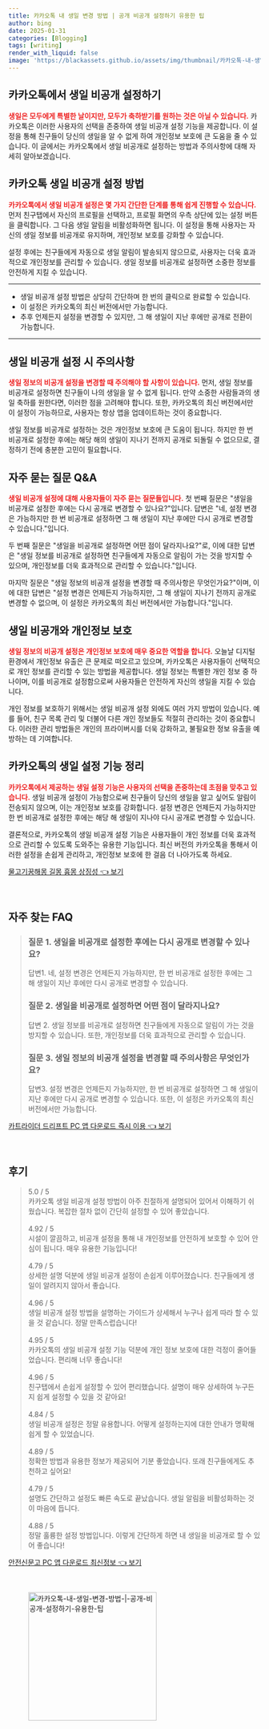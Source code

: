 ```yaml
---
title: 카카오톡 내 생일 변경 방법 | 공개 비공개 설정하기 유용한 팁
author: bing
date: 2025-01-31
categories: [Blogging]
tags: [writing]
render_with_liquid: false
image: 'https://blackassets.github.io/assets/img/thumbnail/카카오톡-내-생일-변경-방법-|-공개-비공개-설정하기-유용한-팁.webp'
---
```



<h2 id='카카오톡_생일비공개_설정'>카카오톡에서 생일 비공개 설정하기</h2>

<p><b><span style="color: #ee2323;">생일은 모두에게 특별한 날이지만, 모두가 축하받기를 원하는 것은 아닐 수 있습니다.</span></b> 카카오톡은 이러한 사용자의 선택을 존중하여 생일 비공개 설정 기능을 제공합니다. 이 설정을 통해 친구들이 당신의 생일을 알 수 없게 하여 개인정보 보호에 큰 도움을 줄 수 있습니다. 이 글에서는 카카오톡에서 생일 비공개로 설정하는 방법과 주의사항에 대해 자세히 알아보겠습니다.</p>

<h2 id='생일_비공개_설정_방법'>카카오톡 생일 비공개 설정 방법</h2>

<p><b><span style="color: #ee2323;">카카오톡에서 생일 비공개 설정은 몇 가지 간단한 단계를 통해 쉽게 진행할 수 있습니다.</span></b> 먼저 친구탭에서 자신의 프로필을 선택하고, 프로필 화면의 우측 상단에 있는 설정 버튼을 클릭합니다. 그 다음 생일 알림을 비활성화하면 됩니다. 이 설정을 통해 사용자는 자신의 생일 정보를 비공개로 유지하며, 개인정보 보호를 강화할 수 있습니다.</p>

<p>설정 후에는 친구들에게 자동으로 생일 알림이 발송되지 않으므로, 사용자는 더욱 효과적으로 개인정보를 관리할 수 있습니다. 생일 정보를 비공개로 설정하면 소중한 정보를 안전하게 지킬 수 있습니다.</p>

<hr />

<ul>
    <li>생일 비공개 설정 방법은 상당히 간단하며 한 번의 클릭으로 완료할 수 있습니다.</li>
    <li>이 설정은 카카오톡의 최신 버전에서만 가능합니다.</li>
    <li>추후 언제든지 설정을 변경할 수 있지만, 그 해 생일이 지난 후에만 공개로 전환이 가능합니다.</li>
</ul>

<hr />

<h2 id='생일_비공개_시_주의사항'>생일 비공개 설정 시 주의사항</h2>

<p><b><span style="color: #ee2323;">생일 정보의 비공개 설정을 변경할 때 주의해야 할 사항이 있습니다.</span></b> 먼저, 생일 정보를 비공개로 설정하면 친구들이 나의 생일을 알 수 없게 됩니다. 만약 소중한 사람들과의 생일 축하를 원한다면, 이러한 점을 고려해야 합니다. 또한, 카카오톡의 최신 버전에서만 이 설정이 가능하므로, 사용자는 항상 앱을 업데이트하는 것이 중요합니다.</p>

<p>생일 정보를 비공개로 설정하는 것은 개인정보 보호에 큰 도움이 됩니다. 하지만 한 번 비공개로 설정한 후에는 해당 해의 생일이 지나기 전까지 공개로 되돌릴 수 없으므로, 결정하기 전에 충분한 고민이 필요합니다.</p>

<h2 id='자주묻는질문'>자주 묻는 질문 Q&A</h2>

<p><b><span style="color: #ee2323;">생일 비공개 설정에 대해 사용자들이 자주 묻는 질문들입니다.</span></b> 첫 번째 질문은 "생일을 비공개로 설정한 후에는 다시 공개로 변경할 수 있나요?"입니다. 답변은 "네, 설정 변경은 가능하지만 한 번 비공개로 설정하면 그 해 생일이 지난 후에만 다시 공개로 변경할 수 있습니다."입니다.</p>

<p>두 번째 질문은 "생일을 비공개로 설정하면 어떤 점이 달라지나요?"로, 이에 대한 답변은 "생일 정보를 비공개로 설정하면 친구들에게 자동으로 알림이 가는 것을 방지할 수 있으며, 개인정보를 더욱 효과적으로 관리할 수 있습니다."입니다.</p>

<p>마지막 질문은 "생일 정보의 비공개 설정을 변경할 때 주의사항은 무엇인가요?"이며, 이에 대한 답변은 "설정 변경은 언제든지 가능하지만, 그 해 생일이 지나기 전까지 공개로 변경할 수 없으며, 이 설정은 카카오톡의 최신 버전에서만 가능합니다."입니다.</p>

<h2 id='생일비공개_와_개인정보_보호'>생일 비공개와 개인정보 보호</h2>

<p><b><span style="color: #ee2323;">생일 정보의 비공개 설정은 개인정보 보호에 매우 중요한 역할을 합니다.</span></b> 오늘날 디지털 환경에서 개인정보 유출은 큰 문제로 떠오르고 있으며, 카카오톡은 사용자들이 선택적으로 개인 정보를 관리할 수 있는 방법을 제공합니다. 생일 정보는 특별한 개인 정보 중 하나이며, 이를 비공개로 설정함으로써 사용자들은 안전하게 자신의 생일을 지킬 수 있습니다.</p>

<p>개인 정보를 보호하기 위해서는 생일 비공개 설정 외에도 여러 가지 방법이 있습니다. 예를 들어, 친구 목록 관리 및 더불어 다른 개인 정보들도 적절히 관리하는 것이 중요합니다. 이러한 관리 방법들은 개인의 프라이버시를 더욱 강화하고, 불필요한 정보 유출을 예방하는 데 기여합니다.</p>

<h2 id='카카오톡_기능_정리'>카카오톡의 생일 설정 기능 정리</h2>

<p><b><span style="color: #ee2323;">카카오톡에서 제공하는 생일 설정 기능은 사용자의 선택을 존중하는데 초점을 맞추고 있습니다.</span></b> 생일 비공개 설정이 가능함으로써 친구들이 당신의 생일을 알고 싶어도 알림이 전송되지 않으며, 이는 개인정보 보호를 강화합니다. 설정 변경은 언제든지 가능하지만 한 번 비공개로 설정한 후에는 해당 해 생일이 지나야 다시 공개로 변경할 수 있습니다.</p>

<p>결론적으로, 카카오톡의 생일 비공개 설정 기능은 사용자들이 개인 정보를 더욱 효과적으로 관리할 수 있도록 도와주는 유용한 기능입니다. 최신 버전의 카카오톡을 통해서 이러한 설정을 손쉽게 관리하고, 개인정보 보호에 한 걸음 더 나아가도록 하세요.</p>


<p><a class="click-button" title="물고기꿈해몽 길몽 흉몽 상징성" href="https://blackassets.github.io/posts/%EB%AC%BC%EA%B3%A0%EA%B8%B0%EA%BF%88%ED%95%B4%EB%AA%BD-%EA%B8%B8%EB%AA%BD-%ED%9D%89%EB%AA%BD-%EC%83%81%EC%A7%95%EC%84%B1/" rel="dofollow">물고기꿈해몽 길몽 흉몽 상징성 👈 보기</a></p><br>
<h2 id='자주_찾는_FAQ'>자주 찾는 FAQ</h2>
<div itemscope="" itemtype="https://schema.org/FAQPage">
<blockquote>
<div itemscope="" itemprop="mainEntity" itemtype="https://schema.org/Question">
<h3 itemprop="name">질문 1. 생일을 비공개로 설정한 후에는 다시 공개로 변경할 수 있나요?</h3>
<div itemscope="" itemprop="acceptedAnswer" itemtype="https://schema.org/Answer">
<span itemprop="text">
<p>답변1. 네, 설정 변경은 언제든지 가능하지만, 한 번 비공개로 설정한 후에는 그 해 생일이 지난 후에만 다시 공개로 변경할 수 있습니다.</p>
</span>
</div>
</div>
<div itemscope="" itemprop="mainEntity" itemtype="https://schema.org/Question">
<h3 itemprop="name">질문 2. 생일을 비공개로 설정하면 어떤 점이 달라지나요?</h3>
<div itemscope="" itemprop="acceptedAnswer" itemtype="https://schema.org/Answer">
<span itemprop="text">
<p>답변 2. 생일 정보를 비공개로 설정하면 친구들에게 자동으로 알림이 가는 것을 방지할 수 있습니다. 또한, 개인정보를 더욱 효과적으로 관리할 수 있습니다.</p>
</span>
</div>
</div>
<div itemscope="" itemprop="mainEntity" itemtype="https://schema.org/Question">
<h3 itemprop="name">질문 3. 생일 정보의 비공개 설정을 변경할 때 주의사항은 무엇인가요?</h3>
<div itemscope="" itemprop="acceptedAnswer" itemtype="https://schema.org/Answer">
<span itemprop="text">
<p>답변3. 설정 변경은 언제든지 가능하지만, 한 번 비공개로 설정하면 그 해 생일이 지난 후에만 다시 공개로 변경할 수 있습니다. 또한, 이 설정은 카카오톡의 최신 버전에서만 가능합니다.</p>
</span>
</div>
</div>
</blockquote>
</div>
<p><a class="click-button" title="카트라이더 드리프트 PC 앱 다운로드 즉시 이용" href="https://blackassets.github.io/posts/%EC%B9%B4%ED%8A%B8%EB%9D%BC%EC%9D%B4%EB%8D%94-%EB%93%9C%EB%A6%AC%ED%94%84%ED%8A%B8-PC-%EC%95%B1-%EB%8B%A4%EC%9A%B4%EB%A1%9C%EB%93%9C-%EC%A6%89%EC%8B%9C-%EC%9D%B4%EC%9A%A9/" rel="dofollow">카트라이더 드리프트 PC 앱 다운로드 즉시 이용 👈 보기</a></p><br>
<h2 id='후기'>후기</h2>
<div itemscope itemtype="https://schema.org/Product">
  <blockquote>
  <div itemprop="review" itemscope itemtype="https://schema.org/Review">
      <div itemprop="reviewRating" itemscope itemtype="https://schema.org/Rating"> <span itemprop="ratingValue">5.0</span> / <span itemprop="bestRating">5</span> </div>
      <span itemprop="reviewBody">카카오톡 생일 비공개 설정 방법이 아주 친절하게 설명되어 있어서 이해하기 쉬웠습니다. 복잡한 절차 없이 간단히 설정할 수 있어 좋았습니다.</span>
  </div>
  <br>
  <div itemprop="review" itemscope itemtype="https://schema.org/Review">
      <div itemprop="reviewRating" itemscope itemtype="https://schema.org/Rating"> <span itemprop="ratingValue">4.92</span> / <span itemprop="bestRating">5</span> </div>
      <span itemprop="reviewBody">시설이 깔끔하고, 비공개 설정을 통해 내 개인정보를 안전하게 보호할 수 있어 안심이 됩니다. 매우 유용한 기능입니다!</span>
  </div>
  <br>
  <div itemprop="review" itemscope itemtype="https://schema.org/Review">
      <div itemprop="reviewRating" itemscope itemtype="https://schema.org/Rating"> <span itemprop="ratingValue">4.79</span> / <span itemprop="bestRating">5</span> </div>
      <span itemprop="reviewBody">상세한 설명 덕분에 생일 비공개 설정이 손쉽게 이루어졌습니다. 친구들에게 생일이 알려지지 않아서 좋습니다.</span>
  </div>
  <br>
  <div itemprop="review" itemscope itemtype="https://schema.org/Review">
      <div itemprop="reviewRating" itemscope itemtype="https://schema.org/Rating"> <span itemprop="ratingValue">4.96</span> / <span itemprop="bestRating">5</span> </div>
      <span itemprop="reviewBody">생일 비공개 설정 방법을 설명하는 가이드가 상세해서 누구나 쉽게 따라 할 수 있을 것 같습니다. 정말 만족스럽습니다!</span>
  </div>
  <br>
  <div itemprop="review" itemscope itemtype="https://schema.org/Review">
      <div itemprop="reviewRating" itemscope itemtype="https://schema.org/Rating"> <span itemprop="ratingValue">4.95</span> / <span itemprop="bestRating">5</span> </div>
      <span itemprop="reviewBody">카카오톡의 생일 비공개 설정 기능 덕분에 개인 정보 보호에 대한 걱정이 줄어들었습니다. 편리해 너무 좋습니다!</span>
  </div>
  <br>
  <div itemprop="review" itemscope itemtype="https://schema.org/Review">
      <div itemprop="reviewRating" itemscope itemtype="https://schema.org/Rating"> <span itemprop="ratingValue">4.96</span> / <span itemprop="bestRating">5</span> </div>
      <span itemprop="reviewBody">친구탭에서 손쉽게 설정할 수 있어 편리했습니다. 설명이 매우 상세하여 누구든지 쉽게 설정할 수 있을 것 같아요!</span>
  </div>
  <br>
  <div itemprop="review" itemscope itemtype="https://schema.org/Review">
      <div itemprop="reviewRating" itemscope itemtype="https://schema.org/Rating"> <span itemprop="ratingValue">4.84</span> / <span itemprop="bestRating">5</span> </div>
      <span itemprop="reviewBody">생일 비공개 설정은 정말 유용합니다. 어떻게 설정하는지에 대한 안내가 명확해 쉽게 할 수 있었습니다.</span>
  </div>
  <br>
  <div itemprop="review" itemscope itemtype="https://schema.org/Review">
      <div itemprop="reviewRating" itemscope itemtype="https://schema.org/Rating"> <span itemprop="ratingValue">4.89</span> / <span itemprop="bestRating">5</span> </div>
      <span itemprop="reviewBody">정확한 방법과 유용한 정보가 제공되어 기분 좋았습니다. 또래 친구들에게도 추천하고 싶어요!</span>
  </div>
  <br>
  <div itemprop="review" itemscope itemtype="https://schema.org/Review">
      <div itemprop="reviewRating" itemscope itemtype="https://schema.org/Rating"> <span itemprop="ratingValue">4.79</span> / <span itemprop="bestRating">5</span> </div>
      <span itemprop="reviewBody">설명도 간단하고 설정도 빠른 속도로 끝났습니다. 생일 알림을 비활성화하는 것이 마음에 듭니다.</span>
  </div>
  <br>
  <div itemprop="review" itemscope itemtype="https://schema.org/Review">
      <div itemprop="reviewRating" itemscope itemtype="https://schema.org/Rating"> <span itemprop="ratingValue">4.88</span> / <span itemprop="bestRating">5</span> </div>
      <span itemprop="reviewBody">정말 훌륭한 설정 방법입니다. 이렇게 간단하게 하면 내 생일을 비공개로 할 수 있어 좋습니다!</span>
  </div>
  </blockquote>
</div>
<p><a class="click-button" title="안전신문고 PC 앱 다운로드 최신정보" href="https://blackassets.github.io/posts/%EC%95%88%EC%A0%84%EC%8B%A0%EB%AC%B8%EA%B3%A0-PC-%EC%95%B1-%EB%8B%A4%EC%9A%B4%EB%A1%9C%EB%93%9C-%EC%B5%9C%EC%8B%A0%EC%A0%95%EB%B3%B4/" rel="dofollow">안전신문고 PC 앱 다운로드 최신정보 👈 보기</a></p><br>
<figure class="image"><img src="https://blackassets.github.io/assets/img/thumbnail/카카오톡-내-생일-변경-방법-|-공개-비공개-설정하기-유용한-팁.webp" alt="카카오톡-내-생일-변경-방법-|-공개-비공개-설정하기-유용한-팁" width="256" height="256"></figure>